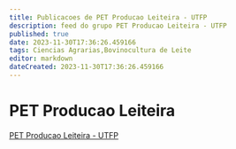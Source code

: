 ```yaml
---
title: Publicacoes de PET Producao Leiteira - UTFP
description: feed do grupo PET Producao Leiteira - UTFP
published: true
date: 2023-11-30T17:36:26.459166
tags: Ciencias Agrarias,Bovinocultura de Leite
editor: markdown
dateCreated: 2023-11-30T17:36:26.459166
---
```


# PET Producao Leiteira
[PET Producao Leiteira - UTFP](/grupo/23PETProducaoLeiteiraUTFP.md)